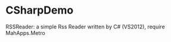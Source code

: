 CSharpDemo
==========
RSSReader: a simple Rss Reader written by C# (VS2012), require MahApps.Metro <br/>
